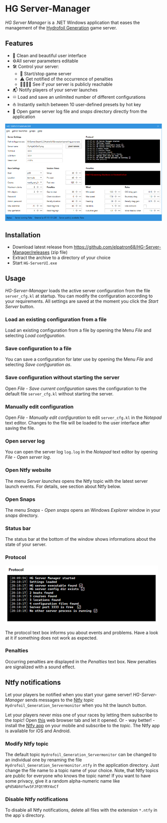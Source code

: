 # HG Server-Manager

*HG Server Manager* is a .NET Windows application that eases the management of the [Hydrofoil Generation](https://store.steampowered.com/app/1448820/Hydrofoil_Generation/) game server.

## Features

- 🦋 Clean and beautiful user interface
- ⚙️All server parameters editable 
- 🛠️ Control your server:
  - 🚀 Start/stop game server
  - ⚠️ Get notified of the occurrence of penalties
  - 👨‍👩‍👧‍👦 See if your server is publicly reachable
- 📬 Notify players of your server launches
- ♾️ Load and save an unlimited number of different configurations
- ⛵ Instantly switch between 10 user-defined presets by hot key
- 📃 Open game server log file and *snaps* directory directly from the application

![image-20230407193824206](./assets/image-20230407193824206.png)



## Installation

- Download latest release from https://github.com/elpatron68/HG-Server-Manager/releases (zip file)
- Extract the archive to a directory of your choice
- Start `HG-ServerUI.exe`

## Usage

*HG-Server-Manager* loads the active server configuration from the file `server_cfg.kl` at startup. You can modify the configuration according to your requirements. All settings are saved at the moment you click the *Start Server* button.

### Load an existing configuration from a file

Load an existing configuration from a file by opening the Menu *File* and selecting *Load configuration*.

### Save configuration to a file

You can save a configuration for later use by opening the Menu *File* and selecting *Save configuration as*.

### Save configuration without starting the server

Open *File* - *Save current configuration* saves the configuration to the default file `server_cfg.kl` without starting the server.

### Manually edit configuration

Open *File* - *Manually edit configuration* to edit `server_cfg.kl` in the *Notepad* text editor. Changes to the file will be loaded to the user interface after saving the file.

### Open server log

You can open the server log `log.log` in the *Notepad* text editor by opening *File* - *Open server log*.

### Open Ntfy website

The menu *Server launches* opens the Ntfy topic with the latest server launch events. For details, see section about Ntfy below.

### Open Snaps

The menu *Snaps* - *Open snaps* opens an Windows *Explorer* window in your *snaps* directory.

### Status bar

The status bar at the bottom of the window shows informations about the state of your server.

### Protocol

![image-20230407202414163](./assets/image-20230407202414163.png)

The protocol text box informs you about events and problems. Have a look at it if something does not work as expected.

### Penalties

Occurring penalties are displayed in the *Penalties* text box. New penalties are signalized with a sound effect.

## Ntfy notifications

Let your players be notified when you start your game server! *HG-Server-Manager* sends messages to the [Ntfy](https://ntfy.sh/) *topic* `Hydrofoil_Generation_Servermonitor` when you hit the launch button.

Let your players never miss one of your races by letting them subscribe to the *topic*! Open [this](https://ntfy.sh/Hydrofoil_Generation_Servermonitor) web browser tab and let it opened. Or - way better! - install the [Ntfy app](https://ntfy.sh/#subscribe-phone) on your mobile and subscribe to the *topic*. The Ntfy app is available for iOS and Android.

### Modify Ntfy topic

The default topic `Hydrofoil_Generation_Servermonitor` can be changed to an individual one by renaming the file `Hydrofoil_Generation_Servermonitor.ntfy` in the application directory. Just change the file name to a topic name of your choice. Note, that Ntfy topics are public for everyone who knows the topic name! If you want to have some privacy, give it a random alpha-numeric name like `qPd5AbhVfwv5FJFQtYRY4xCf`

### Disable Ntfy notifications

To disable all Ntfy notifications, delete all files with the extension `*.ntfy` in the app´s directory.